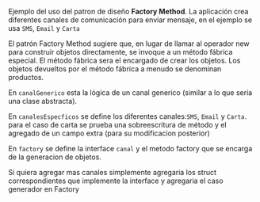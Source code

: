 Ejemplo del uso del patron de diseño __Factory Method__. La aplicación crea diferentes canales de comunicación para enviar mensaje, en el ejemplo se usa `SMS`, `Email` y `Carta`

El patrón Factory Method sugiere que, en lugar de llamar al operador new para construir objetos directamente, se invoque a un método fábrica especial. El método fábrica sera el encargado de crear los objetos. Los objetos devueltos por el método fábrica a menudo se denominan productos.

En `canalGenerico` esta la lógica de un canal generico (similar a lo que seria una clase abstracta). 

En `canalesEspecficos` se define los diferentes canales:`SMS`, `Email` y `Carta`. para el caso de carta se prueba una sobreescritura de método y el agregado de un campo extra (para su modificacion posterior)

En `factory` se define la interface `canal` y el metodo factory que se encarga de la generacion de objetos.

Si quiera agregar mas canales simplemente agregaria los struct correspondientes que implemente la interface y agregaria el caso generador en Factory